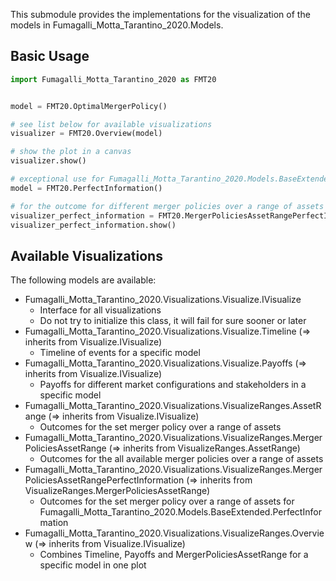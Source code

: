 This submodule provides the implementations for the visualization of the models in Fumagalli_Motta_Tarantino_2020.Models.

## Basic Usage
```python
import Fumagalli_Motta_Tarantino_2020 as FMT20


model = FMT20.OptimalMergerPolicy()

# see list below for available visualizations
visualizer = FMT20.Overview(model)

# show the plot in a canvas
visualizer.show()

# exceptional use for Fumagalli_Motta_Tarantino_2020.Models.BaseExtended.PerfectInformation
model = FMT20.PerfectInformation()

# for the outcome for different merger policies over a range of assets
visualizer_perfect_information = FMT20.MergerPoliciesAssetRangePerfectInformation(model)
visualizer_perfect_information.show()
```

## Available Visualizations
The following models are available:
- Fumagalli_Motta_Tarantino_2020.Visualizations.Visualize.IVisualize
  - Interface for all visualizations
  - Do not try to initialize this class, it will fail for sure sooner or later
- Fumagalli_Motta_Tarantino_2020.Visualizations.Visualize.Timeline ($\Rightarrow$ inherits from Visualize.IVisualize)
  - Timeline of events for a specific model
- Fumagalli_Motta_Tarantino_2020.Visualizations.Visualize.Payoffs ($\Rightarrow$ inherits from Visualize.IVisualize)
  - Payoffs for different market configurations and stakeholders in a specific model
- Fumagalli_Motta_Tarantino_2020.Visualizations.VisualizeRanges.AssetRange ($\Rightarrow$ inherits from Visualize.IVisualize)
  - Outcomes for the set merger policy over a range of assets
- Fumagalli_Motta_Tarantino_2020.Visualizations.VisualizeRanges.MergerPoliciesAssetRange ($\Rightarrow$ inherits from VisualizeRanges.AssetRange)
  - Outcomes for the all available merger policies over a range of assets
- Fumagalli_Motta_Tarantino_2020.Visualizations.VisualizeRanges.MergerPoliciesAssetRangePerfectInformation ($\Rightarrow$ inherits from VisualizeRanges.MergerPoliciesAssetRange)
  - Outcomes for the set merger policy over a range of assets for Fumagalli_Motta_Tarantino_2020.Models.BaseExtended.PerfectInformation
- Fumagalli_Motta_Tarantino_2020.Visualizations.VisualizeRanges.Overview ($\Rightarrow$ inherits from Visualize.IVisualize)
  - Combines Timeline, Payoffs and MergerPoliciesAssetRange for a specific model in one plot